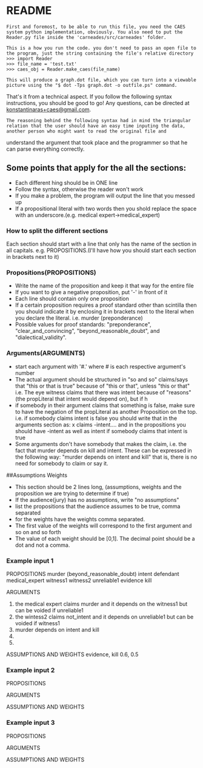 # README

    First and foremost, to be able to run this file, you need the CAES system python implementation, obviously. You also need to put the Reader.py file inside the 'carneades/src/carneades' folder.

    This is a how you run the code. you don't need to pass an open file to the program, just the string containing the file's relative directory
    >>> import Reader
    >>> file_name = 'test.txt'
    >>> caes_obj = Reader.make_caes(file_name)

    This will produce a graph.dot file, which you can turn into a viewable picture using the "$ dot -Tps graph.dot -o outfile.ps" command.
That's it from a technical aspect. If you follow the following syntax instructions, you should be good to go! Any questions, can be directed at konstantinaras+caes@gmail.com.

    The reasoning behind the following syntax had in mind the triangular relation that the user should have an easy time inputing the data, another person who might want to read the original file and
understand the argument that took place and the programmer so that he can parse everything correctly.


## Some points that apply for the all the sections:

 - Each different hing should be in ONE line
 - Follow the syntax, otherwise the reader won't work
 - If you make a problem, the program will output the line that you messed up
 - If a propositional literal with two words then you shold replace the space
    with an underscore.(e.g. medical expert->medical_expert)

### How to split the different sections

Each section should start with a line that only has the name of the section in all capitals.
e.g. PROPOSITIONS.(I'll have how you should start each section in brackets next to it)

### Propositions(PROPOSITIONS)

 - Write the name of the proposition and keep it that way for the entire file
 - If you want to give a negative proposition, put '-' in front of it
 - Each line should contain only one proposition
 - If a certain proposition requires a proof standard other than scintilla then
    you should indicate it by enclosing it in brackets next to the literal when
    you declare the literal. i.e. murder (preponderance)
 - Possible values for proof standards: "preponderance", "clear_and_convincing",
    "beyond_reasonable_doubt", and "dialectical_validity".

### Arguments(ARGUMENTS)

 - start each argument with '#.' where # is each respective argument's number
 - The actual argument should be structured in "so and so" claims/says that
    "this or that is true" because of "this or that", unless "this or that"
 i.e. The eye witness claims that there was intent because of "reasons" (the propLiteral that intent would depend on), but if h
 - if somebody in their argument claims that something is false, make sure to have
    the negation of the propLiteral as another Proposition on the top.
    i.e. if somebody claims intent is false you should write that in the arguments
    section as: x claims -intent....
    and in the propositions you should have -intent as well as intent if somebody claims
    that intent is true
 - Some arguments don't have somebody that makes the claim, i.e. the fact that murder
    depends on kill and intent. These can be expressed in the following way: "murder depends on intent and kill"
    that is, there is no need for somebody to claim or say it.

##Assumptions Weights
- This section should be 2 lines long, (assumptions, weights and the proposition we are trying to determine if true)
- If the audience(jury) has no assumptions, write "no assumptions"
- list the propositions that the audience assumes to be true, comma separated
- for the weights have the weights comma separated.
- The first value of the weights will correspond to the first argument and so on and so forth
- The value of each weight should be [0,1]. The decimal point should be a dot and not a comma.


### Example input 1

PROPOSITIONS
murder (beyond_reasonable_doubt)
intent
defendant
medical_expert
witness1
witness2
unreliable1
evidence
kill

ARGUMENTS
1. the medical expert claims murder and it depends on the witness1 but can be voided if unreliable1
2. the wintess2 claims not_intent and it depends on unreliable1 but can be voided if witness1
3. murder depends on intent and kill
4.
5.

ASSUMPTIONS AND WEIGHTS
evidence, kill
0.6, 0.5

### Example input 2
PROPOSITIONS

ARGUMENTS

ASSUMPTIONS AND WEIGHTS

### Example input 3
PROPOSITIONS

ARGUMENTS

ASSUMPTIONS AND WEIGHTS
